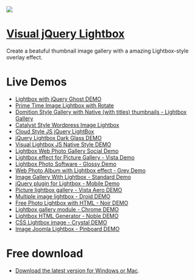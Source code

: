 <a href="http://visuallightbox.com/">
  <img src="http://visuallightbox.com/images/demo/main_demo/part2/data/images2/lightbox_zoom.jpg">
</a>

# [Visual jQuery Lightbox](http://visuallightbox.com/)

Create a beatuful thumbnail image gallery with a amazing Lightbox-style overlay effect.

# Live Demos

*    [Lightbox with jQuery Ghost DEMO](http://visuallightbox.com/lightbox-with-jquery-ghost-demo.html)
*    [Prime Time Image Lightbox with Rotate](http://visuallightbox.com/jquery-image-lightbox.html)
*    [Domition Style Gallery with Native (with titles) thumbnails - Lightbox Gallery](http://visuallightbox.com/joomla-lightbox-gallery-dominion.html)
*    [Catalyst Style Wordpress Image Lightbox](http://visuallightbox.com/wordpress-lightbox-catalyst.html)
*    [Cloud Style JS jQuery LightBox](http://visuallightbox.com/js-jquery-cloud-demo.html)
*    [jQuery Lightbox Dark Glass DEMO](http://www.visuallightbox.com/jquery-lightbox-dark-glass-demo.html)
*    [Visual Lightbox JS Native Style DEMO](http://www.visuallightbox.com/lightbox-mac-style-demo.html)
*    [Lightbox Web Photo Gallery Social Demo](http://www.visuallightbox.com/photo-gallery-with-lightbox-simple-html-demo.html)
*    [Lightbox effect for Picture Gallery - Vista Demo](http://www.visuallightbox.com/lightbox-effect-vista-demo.html)
*    [Lightbox Photo Software - Glossy Demo](http://www.visuallightbox.com/lightbox-photo-software-sticky-notes-demo.html)
*    [Web Photo Album with Lightbox effect - Grey Demo](http://www.visuallightbox.com/lightbox-photo-album-polaroid-demo.html)
*    [Image Gallery With Lightbox - Standard Demo](http://www.visuallightbox.com/image-gallery-with-lightbox-no-frame-demo.html)
*    [jQuery plugin for Lightbox - Mobile Demo](http://www.visuallightbox.com/jquery-thickbox-iphone-demo.html)
*    [Picture lightbox gallery - Vista Aero DEMO](http://www.visuallightbox.com/lightbox-for-photo-vista-aero-demo.html)
*    [Multiple image lightbox - Droid DEMO](http://www.visuallightbox.com/lightbox-for-photo-android-demo.html)
*    [Free Photo Lightbox with HTML - Noir DEMO](http://www.visuallightbox.com/lightbox-for-photo-noir-demo.html)
*    [Lightbox gallery module - Chrome DEMO](http://www.visuallightbox.com/lightbox-for-photo-chrome-demo.html)
*    [Lightbox HTML Generator - Noble DEMO](http://www.visuallightbox.com/lightbox-for-photo-noble-demo.html)
*    [CSS Lightbox image - Crystal DEMO](http://www.visuallightbox.com/lightbox-for-photo-crystal-demo.html)
*    [Image Joomla Lightbox - Pinboard DEMO](http://www.visuallightbox.com/lightbox-for-photo-pinboard-demo.html)

# Free download

* [Download the latest version for Windows or Mac](http://www.visuallightbox.com/#download).
